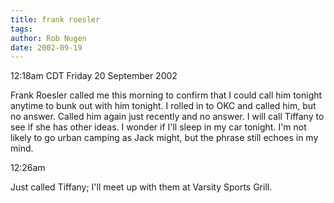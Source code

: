 ```yaml
---
title: frank roesler
tags: 
author: Rob Nugen
date: 2002-09-19
---
```


<p class=date>12:18am CDT Friday 20 September 2002</p>

<p>Frank Roesler called me this morning to confirm that I could call
him tonight anytime to bunk out with him tonight.  I rolled in to OKC
and called him, but no answer.  Called him again just recently and no
answer.  I will call Tiffany to see if she has other ideas.  I wonder
if I'll sleep in my car tonight.  I'm not likely to go urban camping
as Jack might, but the phrase still echoes in my mind.</p>

<p class=date>12:26am</p>

<p>Just called Tiffany; I'll meet up with them at Varsity Sports
Grill.</p>

